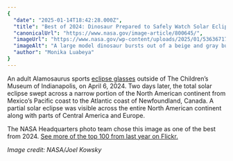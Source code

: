 ```yaml
---
{
  "date": "2025-01-14T18:42:28.000Z",
  "title": "Best of 2024: Dinosaur Prepared to Safely Watch Solar Eclipse",
  "canonicalUrl": "https://www.nasa.gov/image-article/800645/",
  "imageUrl": "https://www.nasa.gov/wp-content/uploads/2025/01/53636717719-732fbc0788-o.jpg",
  "imageAlt": "A large model dinosaur bursts out of a beige and gray building. The Alamosaurus wears a pair of eclipse glasses. In the foreground, a child lifts their phone to take a picture of the dinosaur.",
  "author": "Monika Luabeya"
}
---
```


An adult Alamosaurus sports [eclipse glasses](https://science.nasa.gov/eclipses/safety/#eye-safety-total) outside of The Children’s Museum of Indianapolis, on April 6, 2024. Two days later, the total solar eclipse swept across a narrow portion of the North American continent from Mexico’s Pacific coast to the Atlantic coast of Newfoundland, Canada. A partial solar eclipse was visible across the entire North American continent along with parts of Central America and Europe.

The NASA Headquarters photo team chose this image as one of the best from 2024. [See more of the top 100 from last year on Flickr.](https://flic.kr/s/aHBqjBWE5U)

_Image credit: NASA/Joel Kowsky_
